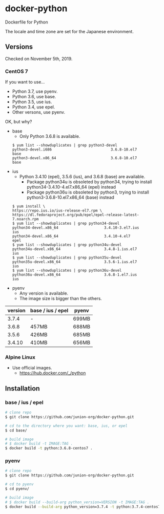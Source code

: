 # docker-python

Dockerfile for Python

The locale and time zone are set for the Japanese environment.

## Versions

Checked on November 5th, 2019.

### CentOS 7

If you want to use...

- Python 3.7, use pyenv.
- Python 3.6, use base.
- Python 3.5, use ius.
- Python 3.4, use epel.
- Other versons, use pyenv.

OK, but why?

- base
    - Only Python 3.6.8 is available.
    ```
    $ yum list --showduplicates | grep python3-devel
    python3-devel.i686                           3.6.8-10.el7               base
    python3-devel.x86_64                         3.6.8-10.el7               base
    ```
- ius
    - Python 3.4.10 (epel), 3.5.6 (ius), and 3.6.8 (base) are available.
        - Package python34u is obsoleted by python34, trying to install python34-3.4.10-4.el7.x86_64 (epel) instead
        - Package python36u is obsoleted by python3, trying to install python3-3.6.8-10.el7.x86_64 (base) instead
    ```
    $ yum install \
    https://repo.ius.io/ius-release-el7.rpm \
    https://dl.fedoraproject.org/pub/epel/epel-release-latest-7.noarch.rpm
    $ yum list --showduplicates | grep python34-devel
    python34-devel.x86_64                     3.4.10-3.el7.ius               ius
    python34-devel.x86_64                     3.4.10-4.el7                   epel
    $ yum list --showduplicates | grep python34u-devel
    python34u-devel.x86_64                    3.4.8-1.ius.el7                ius
    $ yum list --showduplicates | grep python35u-devel
    python35u-devel.x86_64                    3.5.6-1.ius.el7                ius
    $ yum list --showduplicates | grep python36u-devel
    python36u-devel.x86_64                    3.6.8-1.el7.ius                ius
    ```
- pyenv
    - Any version is available.
    - The image size is bigger than the others.

| version | base / ius / epel | pyenv |
| --- | --- | --- |
| 3.7.4 | - | 699MB |
| 3.6.8 | 457MB | 688MB |
| 3.5.6 | 426MB | 685MB |
| 3.4.10 | 410MB | 656MB |

### Alpine Linux

- Use official images.
    - https://hub.docker.com/_/python

## Installation

### base / ius / epel

```bash
# clone repo
$ git clone https://github.com/junion-org/docker-python.git

# cd to the directory where you want: base, ius, or epel
$ cd base/

# build image
# $ docker build -t IMAGE:TAG .
$ docker build -t python:3.6.8-centos7 .
```

### pyenv

```bash
# clone repo
$ git clone https://github.com/junion-org/docker-python.git

# cd to pyenv
$ cd pyenv/

# build image
# $ docker build --build-arg python_version=VERSION -t IMAGE:TAG .
$ docker build --build-arg python_version=3.7.4 -t python:3.7.4-centos7 .
```
